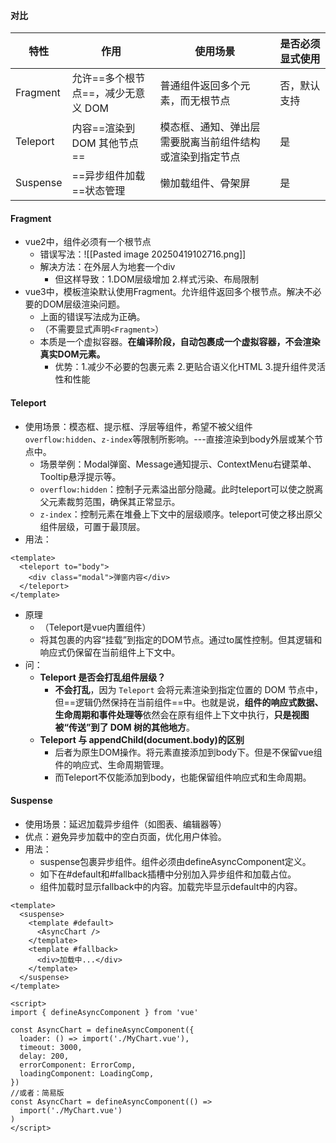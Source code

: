 #### 对比
| 特性       | 作用                    | 使用场景                          | 是否必须显式使用 |
| -------- | --------------------- | ----------------------------- | -------- |
| Fragment | 允许==多个根节点==，减少无意义 DOM | 普通组件返回多个元素，而无根节点              | 否，默认支持   |
| Teleport | 内容==渲染到 DOM 其他节点==    | 模态框、通知、弹出层 需要脱离当前组件结构或渲染到指定节点 | 是        |
| Suspense | ==异步组件加载==状态管理        | 懒加载组件、骨架屏                     | 是        |

#### Fragment

- vue2中，组件必须有一个根节点
	- 错误写法：![[Pasted image 20250419102716.png]]
	- 解决方法：在外层人为地套一个div
		- 但这样导致：1.DOM层级增加 2.样式污染、布局限制
- vue3中，模板渲染默认使用Fragment。允许组件返回多个根节点。解决不必要的DOM层级渲染问题。
	- 上面的错误写法成为正确。
	- （不需要显式声明`<Fragment>`）
	- 本质是一个虚拟容器。**在编译阶段，自动包裹成一个虚拟容器，不会渲染真实DOM元素。**
		- 优势：1.减少不必要的包裹元素 2.更贴合语义化HTML 3.提升组件灵活性和性能

#### Teleport

- 使用场景：模态框、提示框、浮层等组件，希望不被父组件`overflow:hidden`、`z-index`等限制所影响。---直接渲染到body外层或某个节点中。
	- 场景举例：Modal弹窗、Message通知提示、ContextMenu右键菜单、Tooltip悬浮提示等。
	- `overflow:hidden`：控制子元素溢出部分隐藏。此时teleport可以使之脱离父元素裁剪范围，确保其正常显示。
	- `z-index`：控制元素在堆叠上下文中的层级顺序。teleport可使之移出原父组件层级，可置于最顶层。
- 用法：
```vue
<template>
  <teleport to="body"> 
    <div class="modal">弹窗内容</div>
  </teleport>
</template>
```
- 原理
	- （Teleport是vue内置组件）
	- 将其包裹的内容“挂载”到指定的DOM节点。通过to属性控制。但其逻辑和响应式仍保留在当前组件上下文中。
- 问：
	- **Teleport 是否会打乱组件层级？**
		- **不会打乱**，因为 `Teleport` 会将元素渲染到指定位置的 DOM 节点中，但==逻辑仍然保持在当前组件==中。也就是说，**组件的响应式数据、生命周期和事件处理等**依然会在原有组件上下文中执行，**只是视图被“传送”到了 DOM 树的其他地方**。
	- **Teleport 与 appendChild(document.body)的区别**
		- 后者为原生DOM操作。将元素直接添加到body下。但是不保留vue组件的响应式、生命周期管理。
		- 而Teleport不仅能添加到body，也能保留组件响应式和生命周期。


#### Suspense

- 使用场景：延迟加载异步组件（如图表、编辑器等）
- 优点：避免异步加载中的空白页面，优化用户体验。
- 用法：
	- suspense包裹异步组件。组件必须由defineAsyncComponent定义。
	- 如下在#default和#fallback插槽中分别加入异步组件和加载占位。
	- 组件加载时显示fallback中的内容。加载完毕显示default中的内容。
```vue
<template>
  <suspense>
    <template #default>
      <AsyncChart />
    </template>
    <template #fallback>
      <div>加载中...</div>
    </template>
  </suspense>
</template>

<script>
import { defineAsyncComponent } from 'vue'

const AsyncChart = defineAsyncComponent({
  loader: () => import('./MyChart.vue'),
  timeout: 3000,
  delay: 200,
  errorComponent: ErrorComp,
  loadingComponent: LoadingComp,
})
//或者：简易版
const AsyncChart = defineAsyncComponent(() =>
  import('./MyChart.vue')
)
</script>
```
